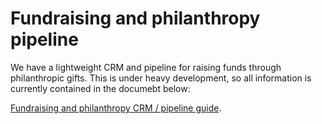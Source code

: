 # Fundraising and philanthropy pipeline

We have a lightweight CRM and pipeline for raising funds through philanthropic gifts.
This is under heavy development, so all information is currently contained in the documebt below:

[Fundraising and philanthropy CRM / pipeline guide](https://docs.google.com/document/d/1QaIlqtQnCdXtshX8pZTP7tquc4MvYLSY6WiBZHqrL_c/edit?usp=sharing).
